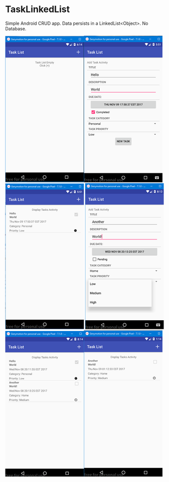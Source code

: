 # TaskLinkedList
Simple Android CRUD app. Data persists in a LinkedList&lt;Object&gt;. No Database.

![Default Location](screenshots/tasklist_1.png)![alt text](screenshots/tasklist_2.png)![alt text](screenshots/tasklist_3.png)
![alt text](screenshots/tasklist_4.png)![alt text](screenshots/tasklist_5.png)![alt text](screenshots/tasklist_6.png) 
